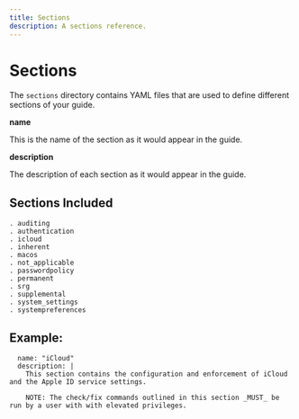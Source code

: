 ```yaml
---
title: Sections
description: A sections reference.
---
```


# Sections

The `sections` directory contains YAML files that are used to define different sections of your guide.

**name**

This is the name of the section as it would appear in the guide.

**description**

The description of each section as it would appear in the guide.

## Sections Included
```
. auditing
. authentication
. icloud
. inherent
. macos
. not_applicable
. passwordpolicy
. permanent
. srg
. supplemental
. system_settings
. systempreferences
```

## Example:

```
  name: "iCloud"
  description: |
    This section contains the configuration and enforcement of iCloud and the Apple ID service settings.

    NOTE: The check/fix commands outlined in this section _MUST_ be run by a user with with elevated privileges. 
```
